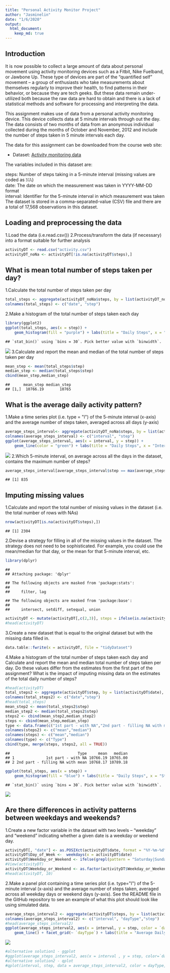 ```yaml
---
title: "Personal Activity Monitor Project"
author: "Jasminelin"
date: "1/6/2020"
output:
  html_document:
    keep_md: true
---
```


## Introduction
It is now possible to collect a large amount of data about personal movement using activity monitoring devices such as a Fitbit, Nike Fuelband, or Jawbone Up. These type of devices are part of the “quantified self” movement – a group of enthusiasts who take measurements about themselves regularly to improve their health, to find patterns in their behavior, or because they are tech geeks. But these data remain under-utilized both because the raw data are hard to obtain and there is a lack of statistical methods and software for processing and interpreting the data.

This assignment makes use of data from a personal activity monitoring device. This device collects data at 5 minute intervals through out the day. The data consists of two months of data from an anonymous individual collected during the months of October and November, 2012 and include the number of steps taken in 5 minute intervals each day.

The data for this assignment can be downloaded from the course web site:

* Dataset: [Activity monitoring data](https://d396qusza40orc.cloudfront.net/repdata%2Fdata%2Factivity.zip) 

The variables included in this dataset are:

steps: Number of steps taking in a 5-minute interval (missing values are coded as 𝙽𝙰) </br>
date: The date on which the measurement was taken in YYYY-MM-DD format </br>
interval: Identifier for the 5-minute interval in which measurement was taken </br>
The dataset is stored in a comma-separated-value (CSV) file and there are a total of 17,568 observations in this dataset. 

## Loading and preprocessing the data
1.Load the data (i.e.read.csv())
2.Process/transform the data (if necessary) into a format suitable for further analysis

```r
activityDT <- read.csv("activity.csv")
activityDT_noNa <- activityDT[!is.na(activityDT$steps),]
```

## What is mean total number of steps taken per day?
1.Calculate the total number of steps taken per day

```r
total_steps <- aggregate(activityDT_noNa$steps, by = list(activityDT_noNa$date), FUN = sum)
colnames(total_steps) <- c("date", "step")
```
2.Make a histogram of the total number of steps taken each day

```r
library(ggplot2)
ggplot(total_steps, aes(x = step)) +
    geom_histogram(fill = "purple") + labs(title = "Daily Steps", x = "Steps", y = "Frequency")
```

```
## `stat_bin()` using `bins = 30`. Pick better value with `binwidth`.
```

![](PA1_template_files/figure-html/unnamed-chunk-3-1.png)<!-- -->
3.Calculate and report the mean and median of the total number of steps taken per day

```r
mean_step <- mean(total_steps$step)
median_step <- median(total_steps$step)
cbind(mean_step,median_step)
```

```
##      mean_step median_step
## [1,]  10766.19       10765
```
## What is the average daily activity pattern?
1.Make a time series plot (i.e. type = "l") of the 5-minute interval (x-axis) and the average number of steps taken, averaged across all days (y-axis)

```r
average_steps_interval<- aggregate(activityDT_noNa$steps, by = list(activityDT_noNa$interval), FUN = mean,)
colnames(average_steps_interval) <- c("interval", "step")
ggplot(average_steps_interval, aes(x = interval, y = step)) +
    geom_line(color = "green") + labs(title = "Daily Steps", x = "Interval", y = "Average steps per day")
```

![](PA1_template_files/figure-html/unnamed-chunk-5-1.png)<!-- -->
2.Which 5-minute interval, on average across all the days in the dataset, contains the maximum number of steps?

```r
average_steps_interval[average_steps_interval$step == max(average_steps_interval$step), 1]
```

```
## [1] 835
```

## Imputing missing values
1.Calculate and report the total number of missing values in the dataset (i.e. the total number of rows with NAs)

```r
nrow(activityDT[is.na(activityDT$steps),])
```

```
## [1] 2304
```
2.Devise a strategy for filling in all of the missing values in the dataset. The strategy does not need to be sophisticated. For example, you could use the mean/median for that day, or the mean for that 5-minute interval, etc.

```r
library(dplyr)
```

```
## 
## Attaching package: 'dplyr'
```

```
## The following objects are masked from 'package:stats':
## 
##     filter, lag
```

```
## The following objects are masked from 'package:base':
## 
##     intersect, setdiff, setequal, union
```

```r
activityDT <- mutate(activityDT[,c(2,3)], steps = ifelse(is.na(activityDT$steps), aggregate(activityDT_noNa$steps, by = list(activityDT_noNa$date), FUN = mean)$x, activityDT$steps))
#head(activityDT)
```
3.Create a new dataset that is equal to the original dataset but with the missing data filled in.

```r
data.table::fwrite(x = activityDT, file = "tidyDataset")
```
4.Make a histogram of the total number of steps taken each day and Calculate and report the mean and median total number of steps taken per day. Do these values differ from the estimates from the first part of the assignment? What is the impact of imputing missing data on the estimates of the total daily number of steps?

```r
#head(activityDT)
total_steps2 <- aggregate(activityDT$step, by = list(activityDT$date), FUN = sum)
colnames(total_steps2) <- c("date","step")
#head(total_steps)
mean_step2 <- mean(total_steps2$step)
median_step2 <- median(total_steps2$step)
steps2 <- cbind(mean_step2,median_step2)
steps <- cbind(mean_step,median_step)
type <- data.frame(c("1st part - with NA","2nd part - filling NA with mean"))
colnames(steps2) <- c("mean","median")
colnames(steps) <- c("mean","median")
colnames(type) <- c("Type")
cbind(type, merge(steps, steps2, all = TRUE))
```

```
##                              Type     mean   median
## 1              1st part - with NA 10766.19 10765.00
## 2 2nd part - filling NA with mean 10768.17 10789.18
```

```r
ggplot(total_steps, aes(x = step)) +
    geom_histogram(fill = "blue") + labs(title = "Daily Steps", x = "Steps", y = "Frequency")
```

```
## `stat_bin()` using `bins = 30`. Pick better value with `binwidth`.
```

![](PA1_template_files/figure-html/unnamed-chunk-10-1.png)<!-- -->
## Are there differences in activity patterns between weekdays and weekends?
1.Create a new factor variable in the dataset with two levels – “weekday” and “weekend” indicating whether a given date is a weekday or weekend day.

```r
activityDT[, "date"] <- as.POSIXct(activityDT$date, format = "%Y-%m-%d")
activityDT$Day_of_Week <-  weekdays(x = activityDT$date)
activityDT$Weekday_or_Weekend <- ifelse(grepl(pattern = "Saturday|Sunday", activityDT$Day_of_Week), "weekend", "weekday")
#View(activityDT)
activityDT$Weekday_or_Weekend <- as.factor(activityDT$Weekday_or_Weekend)
#head(activityDT, 10)
```
2.Make a panel plot containing a time series plot (i.e. type="l") of the 5-minute interval (x-axis) and the average number of steps taken, averaged across all weekday days or weekend days (y-axis). See the README file in the GitHub repository to see an example of what this plot should look like using simulated data.

```r
average_steps_interval2 <- aggregate(activityDT$steps, by = list(activityDT$interval, activityDT$Weekday_or_Weekend), FUN = mean)
colnames(average_steps_interval2) <- c("interval", "dayType","step")
#head(average_steps_interval2)
ggplot(average_steps_interval2, aes(x = interval, y = step, color = `dayType`)) +
    geom_line() + facet_grid(~ `dayType`) + labs(title = "Average Daily Steps", x = "Interval", y = "Average steps per day")
```

![](PA1_template_files/figure-html/unnamed-chunk-12-1.png)<!-- -->

```r
#alternative solution1 - ggplot 
#ggplot(average_steps_interval2, aes(x = interval , y = step, color=`dayType`)) + geom_line() #+ labs(title = "Avgerage Daily Steps", x = "Interval", y = "Average steps per day") + #facet_wrap(~`dayType` , ncol = 1, nrow=2)
#alternative solution2 - qplot
#qplot(interval, step, data = average_steps_interval2, color = dayType, facets = . ~ dayType, #geom = c("line"))
```






